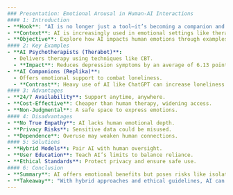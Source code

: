 ```yaml
---
### Presentation: Emotional Arousal in Human-AI Interactions
#### 1: Introduction
- **Hook**: "AI is no longer just a tool—it’s becoming a companion and therapist. But what does this mean for our emotions?"
- **Context**: AI is increasingly used in emotional settings like therapy and companionship.
- **Objective**: Explore how AI impacts human emotions through examples, benefits, risks, and solutions.
#### 2: Key Examples
- **AI Psychotherapists (Therabot)**:
  - Delivers therapy using techniques like CBT.
  - **Impact**: Reduces depression symptoms by an average of 6.13 points in 4 weeks (vs. 2.63 for control).
- **AI Companions (Replika)**:
  - Offers emotional support to combat loneliness.
  - **Contrast**: Heavy use of AI like ChatGPT can increase loneliness over time.
#### 3: Advantages
- **24/7 Availability**: Support anytime, anywhere.
- **Cost-Effective**: Cheaper than human therapy, widening access.
- **Non-Judgmental**: A safe space to express emotions.
#### 4: Disadvantages
- **No True Empathy**: AI lacks human emotional depth.
- **Privacy Risks**: Sensitive data could be misused.
- **Dependence**: Overuse may weaken human connections.
#### 5: Solutions
- **Hybrid Models**: Pair AI with human oversight.
- **User Education**: Teach AI’s limits to balance reliance.
- **Ethical Standards**: Protect privacy and ensure safe use.
#### 6: Conclusion
- **Summary**: AI offers emotional benefits but poses risks like isolation.
- **Takeaway**: "With hybrid approaches and ethical guidelines, AI can support—not replace—human connection."
---
```

